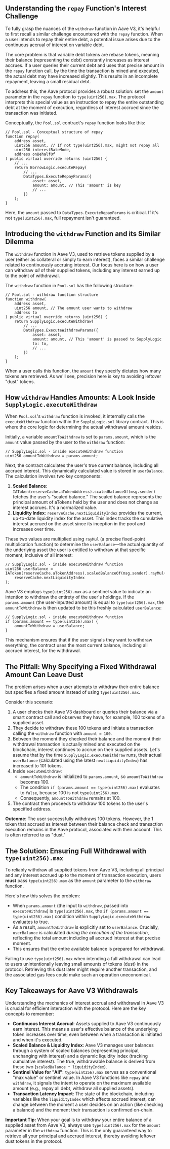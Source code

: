 ## Understanding the `repay` Function's Interest Challenge

To fully grasp the nuances of the `withdraw` function in Aave V3, it's helpful to first recall a similar challenge encountered with the `repay` function. When a user intends to repay their entire debt, a potential issue arises due to the continuous accrual of interest on variable debt.

The core problem is that variable debt tokens are rebase tokens, meaning their balance (representing the debt) constantly increases as interest accrues. If a user queries their current debt and uses that precise amount in the `repay` function call, by the time the transaction is mined and executed, the actual debt may have increased slightly. This results in an incomplete repayment, leaving a small residual debt.

To address this, the Aave protocol provides a robust solution: set the `amount` parameter in the `repay` function to `type(uint256).max`. The protocol interprets this special value as an instruction to repay the entire outstanding debt at the moment of execution, regardless of interest accrued since the transaction was initiated.

Conceptually, the `Pool.sol` contract's `repay` function looks like this:

```solidity
// Pool.sol - Conceptual structure of repay
function repay(
    address asset,
    uint256 amount, // If not type(uint256).max, might not repay all
    uint256 interestRateMode,
    address onBehalfOf
) public virtual override returns (uint256) {
    // ...
    return BorrowLogic.executeRepay(
        // ...
        DataTypes.ExecuteRepayParams({
            asset: asset,
            amount: amount, // This 'amount' is key
            // ...
        })
    );
}
```
Here, the `amount` passed to `DataTypes.ExecuteRepayParams` is critical. If it's not `type(uint256).max`, full repayment isn't guaranteed.

## Introducing the `withdraw` Function and its Similar Dilemma

The `withdraw` function in Aave V3, used to retrieve tokens supplied by a user (either as collateral or simply to earn interest), faces a similar challenge related to continuously accruing interest. Our focus here is on how a user can withdraw *all* of their supplied tokens, including any interest earned up to the point of withdrawal.

The `withdraw` function in `Pool.sol` has the following structure:

```solidity
// Pool.sol - withdraw function structure
function withdraw(
    address asset,
    uint256 amount, // The amount user wants to withdraw
    address to
) public virtual override returns (uint256) {
    return SupplyLogic.executeWithdraw(
        // ...
        DataTypes.ExecuteWithdrawParams({
            asset: asset,
            amount: amount, // This 'amount' is passed to SupplyLogic
            to: to,
            // ...
        })
    );
}
```
When a user calls this function, the `amount` they specify dictates how many tokens are retrieved. As we'll see, precision here is key to avoiding leftover "dust" tokens.

## How `withdraw` Handles Amounts: A Look Inside `SupplyLogic.executeWithdraw`

When `Pool.sol`'s `withdraw` function is invoked, it internally calls the `executeWithdraw` function within the `SupplyLogic.sol` library contract. This is where the core logic for determining the actual withdrawal amount resides.

Initially, a variable `amountToWithdraw` is set to `params.amount`, which is the `amount` value passed by the user to the `withdraw` function:

```solidity
// SupplyLogic.sol - inside executeWithdraw function
uint256 amountToWithdraw = params.amount;
```

Next, the contract calculates the user's true current balance, including all accrued interest. This dynamically calculated value is stored in `userBalance`. The calculation involves two key components:

1.  **Scaled Balance**: `IAToken(reserveCache.aTokenAddress).scaledBalanceOf(msg.sender)` fetches the user's "scaled balance." The scaled balance represents the principal amount of aTokens held by the user and does not change as interest accrues. It's a normalized value.
2.  **Liquidity Index**: `reserveCache.nextLiquidityIndex` provides the current, up-to-date liquidity index for the asset. This index tracks the cumulative interest accrued on the asset since its inception in the pool and increases over time.

These two values are multiplied using `rayMul` (a precise fixed-point multiplication function) to determine the `userBalance`—the actual quantity of the underlying asset the user is entitled to withdraw at that specific moment, inclusive of all interest:

```solidity
// SupplyLogic.sol - inside executeWithdraw function
uint256 userBalance = IAToken(reserveCache.aTokenAddress).scaledBalanceOf(msg.sender).rayMul(
    reserveCache.nextLiquidityIndex
);
```

Aave V3 employs `type(uint256).max` as a sentinel value to indicate an intention to withdraw the entirety of the user's holdings. If the `params.amount` (the user-inputted amount) is equal to `type(uint256).max`, the `amountToWithdraw` is then updated to be this freshly calculated `userBalance`:

```solidity
// SupplyLogic.sol - inside executeWithdraw function
if (params.amount == type(uint256).max) {
    amountToWithdraw = userBalance;
}
```
This mechanism ensures that if the user signals they want to withdraw everything, the contract uses the most current balance, including all accrued interest, for the withdrawal.

## The Pitfall: Why Specifying a Fixed Withdrawal Amount Can Leave Dust

The problem arises when a user attempts to withdraw their entire balance but specifies a fixed amount instead of using `type(uint256).max`.

Consider this scenario:

1.  A user checks their Aave V3 dashboard or queries their balance via a smart contract call and observes they have, for example, 100 tokens of a supplied asset.
2.  They decide to withdraw these 100 tokens and initiate a transaction calling the `withdraw` function with `amount = 100`.
3.  Between the moment they checked their balance and the moment their withdrawal transaction is actually mined and executed on the blockchain, interest continues to accrue on their supplied assets. Let's assume that by the time `SupplyLogic.executeWithdraw` runs, their actual `userBalance` (calculated using the latest `nextLiquidityIndex`) has increased to 101 tokens.
4.  Inside `executeWithdraw`:
    *   `amountToWithdraw` is initialized to `params.amount`, so `amountToWithdraw` becomes 100.
    *   The condition `if (params.amount == type(uint256).max)` evaluates to `false`, because 100 is not `type(uint256).max`.
    *   Consequently, `amountToWithdraw` remains at 100.
5.  The contract then proceeds to withdraw 100 tokens to the user's specified address.

**Outcome**: The user successfully withdraws 100 tokens. However, the 1 token that accrued as interest between their balance check and transaction execution remains in the Aave protocol, associated with their account. This is often referred to as "dust."

## The Solution: Ensuring Full Withdrawal with `type(uint256).max`

To reliably withdraw all supplied tokens from Aave V3, including all principal and any interest accrued up to the moment of transaction execution, users **must** pass `type(uint256).max` as the `amount` parameter to the `withdraw` function.

Here's how this solves the problem:

*   When `params.amount` (the input to `withdraw`, passed into `executeWithdraw`) is `type(uint256).max`, the `if (params.amount == type(uint256).max)` condition within `SupplyLogic.executeWithdraw` evaluates to true.
*   As a result, `amountToWithdraw` is explicitly set to `userBalance`. Crucially, `userBalance` is calculated *during the execution of the transaction*, reflecting the total amount including all accrued interest at that precise moment.
*   This ensures that the entire available balance is prepared for withdrawal.

Failing to use `type(uint256).max` when intending a full withdrawal can lead to users unintentionally leaving small amounts of tokens (dust) in the protocol. Retrieving this dust later might require another transaction, and the associated gas fees could make such an operation uneconomical.

## Key Takeaways for Aave V3 Withdrawals

Understanding the mechanics of interest accrual and withdrawal in Aave V3 is crucial for efficient interaction with the protocol. Here are the key concepts to remember:

*   **Continuous Interest Accrual**: Assets supplied to Aave V3 continuously earn interest. This means a user's effective balance of the underlying token increases over time, even between when a transaction is initiated and when it's executed.
*   **Scaled Balance & Liquidity Index**: Aave V3 manages user balances through a system of scaled balances (representing principal, unchanging with interest) and a dynamic liquidity index (tracking cumulative interest). The true, withdrawable balance is derived from these two (`scaledBalance * liquidityIndex`).
*   **Sentinel Value for "All"**: `type(uint256).max` serves as a conventional "max value" or sentinel value. In Aave V3 functions like `repay` and `withdraw`, it signals the intent to operate on the maximum available amount (e.g., repay all debt, withdraw all supplied assets).
*   **Transaction Latency Impact**: The state of the blockchain, including variables like the `liquidityIndex` which affects accrued interest, can change between the moment a user decides on an action (like checking a balance) and the moment their transaction is confirmed on-chain.

**Important Tip:** When your goal is to withdraw your entire balance of a supplied asset from Aave V3, always use `type(uint256).max` for the `amount` parameter in the `withdraw` function. This is the only guaranteed way to retrieve all your principal and accrued interest, thereby avoiding leftover dust tokens in the protocol.
